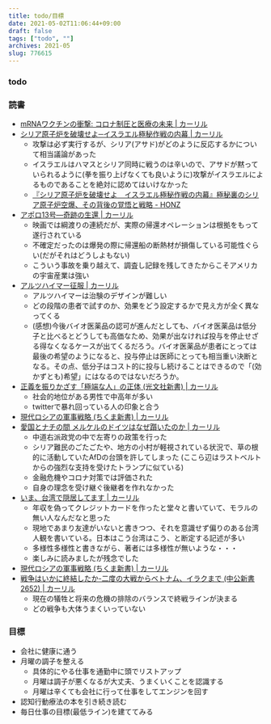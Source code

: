 ```yaml
---
title: todo/目標
date: 2021-05-02T11:06:44+09:00
draft: false
tags: ["todo", ""]
archives: 2021-05
slug: 776615
---
```

### todo


### 読書
- [mRNAワクチンの衝撃: コロナ制圧と医療の未来 | カーリル](https://calil.jp/book/4152100753)
- [シリア原子炉を破壊せよ─イスラエル極秘作戦の内幕 | カーリル](https://calil.jp/book/4890633979)
   - 攻撃は必ず実行するが、シリア(アサド)がどのように反応するかについて相当議論があった
   - イスラエルはハマスとシリア同時に戦うのは辛いので、アサドが黙っていられるように(拳を振り上げなくても良いように)攻撃がイスラエルによるものであることを絶対に認めてはいけなかった
   - [『シリア原子炉を破壊せよ　イスラエル極秘作戦の内幕』極秘裏のシリア原子炉空爆、その背後の覚悟と戦略 - HONZ](https://honz.jp/articles/-/45682)
- [アポロ13号―奇跡の生還 | カーリル](https://calil.jp/book/4105289012)
  - 映画では綱渡りの連続だが、実際の帰還オペレーションは根拠をもって遂行されている
  - 不確定だったのは爆発の際に帰還船の断熱材が損傷している可能性ぐらい(だがそれはどうしよもない)
  - こういう事故を乗り越えて、調査し記録を残してきたからこそアメリカの宇宙産業は強い
- [アルツハイマー征服 | カーリル](https://calil.jp/book/4041091616) 
  - アルツハイマーは治験のデザインが難しい
  - どの段階の患者で試すのか、効果をどう設定するかで見え方が全く異なってくる
  - (感想)今後バイオ医薬品の認可が進んだとしても、バイオ医薬品は低分子と比べるとどうしても高価なため、効果が出なければ投与を停止せざる得なくなるケースが出てくるだろう。バイオ医薬品が患者にとっては最後の希望のようになると、投与停止は医師にとっても相当重い決断となる。その点、低分子はコスト的に投与し続けることはできるので「(効かずとも)希望」にはなるのではないだろうか。
- [正義を振りかざす「極端な人」の正体 (光文社新書) | カーリル](https://calil.jp/book/4334044956)
  - 社会的地位がある男性で中高年が多い
  - twitterで暴れ回っている人の印象と合う
- [現代ロシアの軍事戦略 (ちくま新書) | カーリル](https://calil.jp/book/4480073957)
- [愛国とナチの間 メルケルのドイツはなぜ躓いたのか | カーリル](https://calil.jp/book/4022517239)
  - 中道右派政党の中で左寄りの政策を行った
  - シリア難民のごたごたや、地方の小村が軽視されている状況で、草の根的に活動していたAfDの台頭を許してしまった (ここら辺はラストベルトからの強烈な支持を受けたトランプに似ている)
  - 金融危機やコロナ対策では評価された
  - 自身の理念を受け継ぐ後継者を作れなかった
- [いま、台湾で隠居してます | カーリル](https://calil.jp/book/4902800675)
  - 年収を偽ってクレジットカードを作ったと堂々と書いていて、モラルの無い人なんだなと思った
  - 現地であまり友達がいないと書きつつ、それを意識せず偏りのある台湾人観を書いている。日本はこう台湾はこう、と断定する記述が多い
  - 多様性多様性と書きながら、著者には多様性が無いような・・・
  - 楽しみに読みましたが残念でした 
- [現代ロシアの軍事戦略 (ちくま新書) | カーリル](https://calil.jp/book/4480073957)
- [戦争はいかに終結したか-二度の大戦からベトナム、イラクまで (中公新書 2652) | カーリル](https://calil.jp/book/4121026527)
  - 現在の犠牲と将来の危機の排除のバランスで終戦ラインが決まる
  - どの戦争も大体うまくいっていない
### 目標
- 会社に健康に通う
- 月曜の調子を整える
  - 具体的にやる仕事を通勤中に頭でリストアップ
  - 月曜は調子が悪くなるが大丈夫、うまくいくことを認識する
  - 月曜は辛くても会社に行って仕事をしてエンジンを回す
- 認知行動療法の本を引き続き読む
- 毎日仕事の目標(最低ライン)を建ててみる